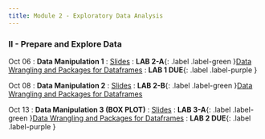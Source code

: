 ```yaml
---
title: Module 2 - Exploratory Data Analysis
---
```

<h3 style="text-align: left; font-weight: bold;">II - Prepare and Explore Data</h3> 

Oct 06
: **Data Manipulation 1**
  : [Slides](#)
: **LAB 2-A**{: .label .label-green }[Data Wrangling and Packages for Dataframes](#)
: **LAB 1 DUE**{: .label .label-purple }

Oct 08
: **Data Manipulation 2**
    : [Slides](#)
: **LAB 2-B**{: .label .label-green }[Data Wrangling and Packages for Dataframes](#)

Oct 13
: **Data Manipulation 3 (BOX PLOT)**
  : [Slides](#)
: **LAB 3-A**{: .label .label-green }[Data Wrangling and Packages for Dataframes](#)
: **LAB 2 DUE**{: .label .label-purple }


